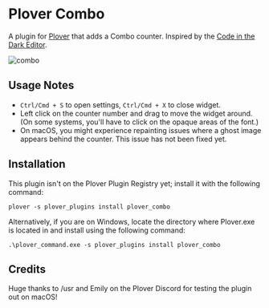 # Plover Combo

A plugin for [Plover](https://github.com/openstenoproject/plover) that adds a Combo counter. Inspired by the [Code in the Dark Editor](https://github.com/codeinthedark/editor).

![combo](https://user-images.githubusercontent.com/30435273/131253406-878f1d0b-6f83-4d31-8f2b-b919f5f9424a.gif)

## Usage Notes

- `Ctrl/Cmd + S` to open settings, `Ctrl/Cmd + X` to close widget. 
- Left click on the counter number and drag to move the widget around. (On some systems, you'll have to click on the opaque areas of the font.)
- On macOS, you might experience repainting issues where a ghost image appears behind the counter. This issue has not been fixed yet.

## Installation

This plugin isn't on the Plover Plugin Registry yet; install it with the following command:

```
plover -s plover_plugins install plover_combo
```

Alternatively, if you are on Windows, locate the directory where Plover.exe is located in and install using the following command:

```
.\plover_command.exe -s plover_plugins install plover_combo
```

## Credits

Huge thanks to /usr and Emily on the Plover Discord for testing the plugin out on macOS!